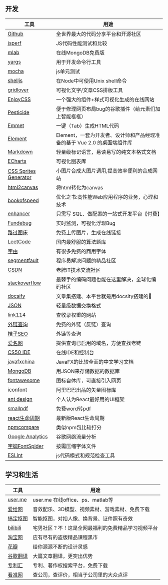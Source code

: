 
## 开发
|工具|用途|
|-|-|
|[Github](https://github.com/)|全世界最大的代码分享平台和开源社区|
|[jsperf](https://jsperf.com/my-testjunking)|JS代码性能测试和比较|
|[mlab](https://mlab.com/)|在线MongoDB免费版|
|[yargs](http://yargs.js.org/)|用于开发命令行工具|
|[mocha](https://mochajs.org/)|js单元测试|
|[shelljs](https://www.npmjs.com/package/shelljs)|在Node中可使用Unix shell命令|
|[gridlover](https://www.gridlover.net)|可视化文字/文章CSS排版工具|
|[EnjoyCSS](http://enjoycss.com)|一个强大的组件+样式可视化生成的在线网站|
|[Pesticide](https://chrome.google.com/webstore/detail/pesticide-for-chrome/bblbgcheenepgnnajgfpiicnbbdmmooh)|便于修理网页布局bug的谷歌插件（给元素们加上智能框框）|
|[Emmet](https://docs.emmet.io/)|一键（Tab）生成HTML代码|
|[Element](https://element.eleme.cn/#/zh-CN)|Element，一套为开发者、设计师和产品经理准备的基于 Vue 2.0 的桌面端组件库|
|[Markdown](https://www.runoob.com/markdown/md-tutorial.html)|轻量级标记语言，易读易写的纯文本格式文档|
|[ECharts](https://www.echartsjs.com/zh/index.html)|可视化图表库|
|[CSS Sprites Generator](https://www.toptal.com/developers/css/sprite-generator)|小图片合成大图片调用,提高效率便利的合成网站|
|[html2canvas](http://html2canvas.hertzen.com/)|将html转化为canvas|
|[bookofspeed](https://www.bookofspeed.com/)|优化之书:高性能Web应用程序的业务，心理和技术|
|[enhancer](https://wuyuan.io/)|只需写 SQL、做配置的一站式开发平台【付费】|
|[Fundebug](https://www.fundebug.com/)|实时监测，可视化浮现Bug|
|[路过图床](https://imgchr.com/)|免费上传图片，生成在线链接|
|[LeetCode](https://leetcode-cn.com/problemset/all/)|国内最舒服的算法题库|
|[字由](https://www.hellofont.cn/)|有很多免费的商用字体|
|[segmentfault](https://segmentfault.com/)|程序员解决问题的精品社区|
|[CSDN](https://segmentfault.com/)|老牌IT技术交流社区|
|[stackoverflow](https://stackoverflow.com/)|最棘手的编码问题也能在这里解决，全球化编码社区|
|[docsify](https://docsify.js.org/)|文章集搭建、本平台就是用docsity搭建的🔨|
|[JSON](https://www.json.org/json-en.html)|轻量级数据交换格式|
|[link114](http://www.link114.cn/)|查收录权重的网站|
|[外链查询](http://outlink.chinaz.com/)|免费的外链（反链）查询|
|[桔子SEO](https://seo.juziseo.com/)|外链等查询|
|[爱名网](https://www.22.cn/deleted-domains.html)|提供查询已启用的域名，方便查找老链|
|[CS50 IDE](https://ide.cs50.io/)|在线IDE和控制台|
|[javafxchina](http://www.javafxchina.net/main/)|JavaFX的比较全面的中文学习文档|
|[MongoDB](https://www.mongodb.com/)|用JSON来存储数据的数据库|
|[fontawesome](https://fontawesome.dashgame.com/#basic)|图标自体库，可直接引入网页|
|[iconfont](https://www.iconfont.cn/)|阿里巴巴出品的矢量图标库|
|[ant design](https://ant.design/index-cn)|个人认为React最好用的UI框架|
|[smallpdf](https://smallpdf.com/cn/word-to-pdf)|免费word转pdf|
|[react生命周期](http://projects.wojtekmaj.pl/react-lifecycle-methods-diagram/)|最新版React生命周期|
|[npmcompare](https://npmcompare.com/compare/commander,minimist,nomnom,optimist,yargs)|类似npm包比较打分|
|[Google Analytics](https://analytics.google.com/analytics/web/?authuser=0#/report-home/a161434150w226510334p214191592)|谷歌网络流量分析|
|[字蜘FontSpider](http://font-spider.org/index.html)|按需压缩字体文件|
|[ESLint](https://eslint.bootcss.com/)|js代码模式和规范检查工具|

## 学习和生活
|工具|用途|
|-|-|
|[user.me](http://user.me/)|user.me 在线office、ps、matlab等|
|[爱给网](http://www.aigei.com/)|音效配乐、3D模型、视频素材、游戏素材、免费下载|
|[搞定抠图](https://www.gaoding.com/koutu)|智能抠图，对扣人像、换背景、证件照有奇效|
|[bilibili](https://www.bilibili.com/)|宅男社区？不！这是全网最福利的免费精品学习视频平台|
|[淘宝网](https://www.taobao.com/)|应有尽有的盗版精品课程黑市|
|[花瓣](https://www.taobao.com/)|给你源源不断的设计灵感|
|[谷歌翻译](https://translate.google.cn/)|大篇文章翻译，更突出优势|
|[专利汇](https://www.patenthub.cn/)|专利、著作权搜索平台，免费下载|
|[看准网](https://www.kanzhun.com/)|查公司，查评价，相当于公司里的大众点评|
